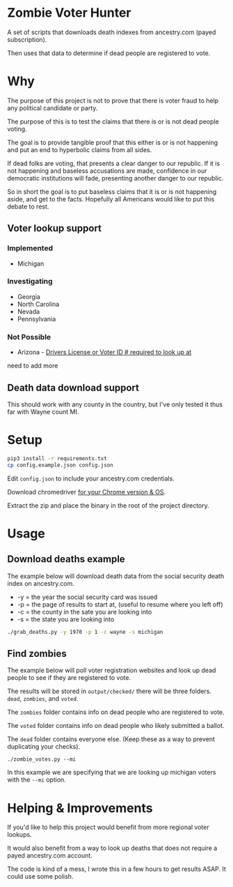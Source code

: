 # Zombie Voter Hunter

A set of scripts that downloads death indexes from ancestry.com (payed subscription). 

Then uses that data to determine if dead people are registered to vote.

# Why

The purpose of this project is not to prove that there is voter fraud to help any political candidate or party.

The purpose of this is to test the claims that there is or is not dead people voting.

The goal is to provide tangible proof that this either is or is not happening and put an end to hyperbolic claims from all sides.

If dead folks are voting, that presents a clear danger to our republic.
If it is not happening and baseless accusations are made, confidence in our democratic institutions will fade, presenting another danger to our republic.

So in short the goal is to put baseless claims that it is or is not happening aside, and get to the facts. Hopefully all Americans would like to put this debate to rest.

## Voter lookup support

### Implemented 

* Michigan

### Investigating

* Georgia
* North Carolina
* Nevada
* Pennsylvania

### Not Possible

* Arizona - [Drivers License or Voter ID # required to look up at](https://my.arizona.vote/WhereToVote.aspx?s=individual&Language=en)

need to add more

## Death data download support

This should work with any county in the country, but I've only tested it thus far with Wayne count MI.

# Setup

```bash
pip3 install -r requirements.txt
cp config.example.json config.json 
```

Edit `config.json` to include your ancestry.com credentials. 

Download chromedriver [for your Chrome version & OS](https://chromedriver.chromium.org/downloads).

Extract the zip and place the binary in the root of the project directory.

# Usage

## Download deaths example

The example below will download death data from the social security death index on ancestry.com.

* -y = the year the social security card was issued
* -p = the page of results to start at, (useful to resume where you left off)
* -c = the county in the sate you are looking into
* -s = the state you are looking into

```bash
./grab_deaths.py -y 1970 -p 1 -c wayne -s michigan
```

## Find zombies

The example below will poll voter registration websites and look up dead people to see if they are registered to vote.

The results will be stored in `output/checked/` there will be three folders. `dead`, `zombies`, and `voted`.

The `zombies` folder contains info on dead people who are registered to vote.

The `voted` folder contains info on dead people who likely submitted a ballot.

The `dead` folder contains everyone else. (Keep these as a way to prevent duplicating your checks).

```
./zombie_votes.py --mi
```

In this example we are specifying that we are looking up michigan voters with the `--mi` option.

# Helping & Improvements

If you'd like to help this project would benefit from more regional voter lookups.

It would also benefit from a way to look up deaths that does not require a payed ancestry.com account.

The code is kind of a mess, I wrote this in a few hours to get results ASAP. It could use some polish.
